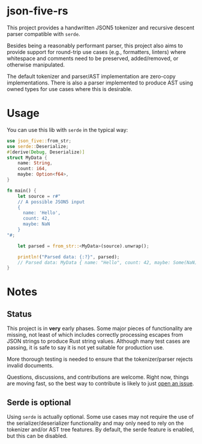 # json-five-rs

This project provides a handwritten JSON5 tokenizer and recursive descent parser compatible with `serde`.

Besides being a reasonably performant parser, this project also aims to provide support for round-trip use cases 
(e.g., formatters, linters) where whitespace and comments need to be preserved, added/removed, or otherwise manipulated.

The default tokenizer and parser/AST implementation are zero-copy implementations. There is also a parser implemented 
to produce AST using owned types for use cases where this is desirable.


# Usage

You can use this lib with `serde` in the typical way:
```rust
use json_five::from_str;
use serde::Deserialize;
#[derive(Debug, Deserialize)]
struct MyData {
    name: String,
    count: i64,
    maybe: Option<f64>,
}

fn main() {
    let source = r#"
    // A possible JSON5 input
    {
      name: 'Hello',
      count: 42,
      maybe: NaN
    }
"#;

    let parsed = from_str::<MyData>(source).unwrap();

    println!("Parsed data: {:?}", parsed);
    // Parsed data: MyData { name: "Hello", count: 42, maybe: Some(NaN) }
}
```


# Notes

## Status

This project is in **very** early phases. Some major pieces of functionality are missing, not least of which includes 
correctly processing escapes from JSON strings to produce Rust string values. Although many test cases are passing, 
it is safe to say it is not yet suitable for production use. 

More thorough testing is needed to ensure that the tokenizer/parser rejects invalid documents.

Questions, discussions, and contributions are welcome. Right now, things are moving fast, so the best way to contribute 
is likely to just [open an issue](https://github.com/spyoungtech/json-five-rs/issues).

## Serde is optional

Using `serde` is actually optional. Some use cases may not require the use of the serializer/deserializer functionality 
and may only need to rely on the tokenizer and/or AST tree features. By default, the serde feature is enabled, 
but this can be disabled.
